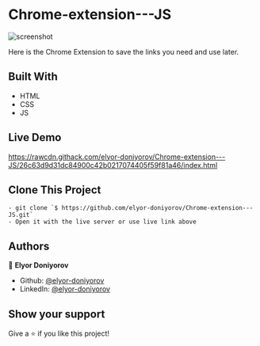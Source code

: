 # Chrome-extension---JS

![screenshot](images/screenshot.png)

Here is the Chrome Extension to save the links you need and use later.

## Built With

- HTML
- CSS
- JS

## Live Demo

https://rawcdn.githack.com/elyor-doniyorov/Chrome-extension---JS/26c63d9d31dc84900c42b0217074405f59f81a46/index.html

## Clone This Project
```
- git clone `$ https://github.com/elyor-doniyorov/Chrome-extension---JS.git`
- Open it with the live server or use live link above
```

## Authors

👤 **Elyor Doniyorov**

- Github: [@elyor-doniyorov](https://github.com/elyor-doniyorov)
- LinkedIn: [@elyor-doniyorov](www.linkedin.com/in/elyor-doniyorov)

## Show your support

Give a ⭐️ if you like this project!